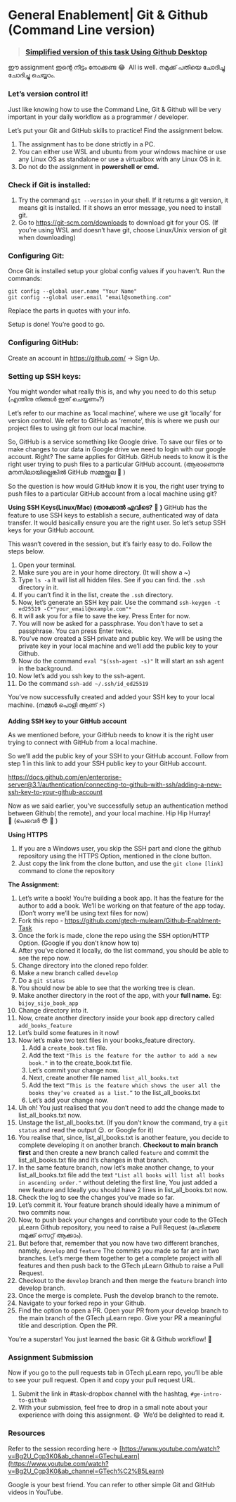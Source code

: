 # General Enablement| Git & Github (Command Line version)

> ### [Simplified version of this task Using Github Desktop](./githubDesktop.md)

ഈ assignment ഇന്റെ നീട്ടം നോക്കണ്ട 😂  All is well. നമുക്ക് പതിയെ ചോദിച്ചു ചോദിച്ചു ചെയ്യാം.


### Let’s version control it!

Just like knowing how to use the Command Line, Git & Github will be very important in your daily workflow as a programmer / developer. 

Let’s put your Git and GitHub skills to practice! Find the assignment below.

1. The assignment has to be done strictly in a PC.
2. You can either use WSL and ubuntu from your windows machine or use any Linux OS as standalone or use a virtualbox with any Linux OS in it.
3. Do not do the assignment in **powershell or cmd.**

### **Check if Git is installed:**

1. Try the command `git --version` in your shell. If it returns a git version, it means git is installed. If it shows an error message, you need to install git.
2. Go to https://git-scm.com/downloads to download git for your OS. (If you’re using WSL and doesn’t have git, choose Linux/Unix version of git when downloading)

### **Configuring Git:**

Once Git is installed setup your global config values if you haven’t. Run the commands:

```
git config --global user.name "Your Name"
git config --global user.email "email@something.com"
```

Replace the parts in quotes with your info.

Setup is done! You’re good to go.

### **Configuring GitHub:**

Create an account in https://github.com/ → Sign Up.

### **Setting up SSH keys:**

You might wonder what really this is, and why you need to do this setup (എന്തിനു നിങ്ങൾ ഇത് ചെയ്യണം?)

Let’s refer to our machine as ‘local machine’, where we use git ‘locally’ for version control. We refer to GitHub as ‘remote’, this is where we push our project files to using git from our local machine.

So, GitHub is a service something like Google drive. To save our files or to make changes to our data in Google drive we need to login with our google account. Right? The same applies for GitHub. GitHub needs to know it is the right user trying to push files to a particular GitHub account. (ആരാണെന്നു മനസിലായില്ലെങ്കിൽ GitHub സമ്മയ്ക്കൂല 🤧 )

So the question is how would GitHub know it is you, the right user trying to push files to a particular GitHub account from a local machine using git?

**Using SSH Keys(Linux/Mac) (താക്കോൽ എവിടെ?** 🤔 **)**
GitHub has the feature to use SSH keys to establish a secure, authenticated way of data transfer. It would basically ensure you are the right user. So let’s setup SSH keys for your GitHub account. 

This wasn’t covered in the session, but it’s fairly easy to do. Follow the steps below.

1. Open your terminal.
2. Make sure you are in your home directory. (It will show a ~)
3. Type `ls -a` It will list all hidden files. See if you can find. the `.ssh` directory in it.
4. If you can’t find it in the list, create the `.ssh` directory.
5. Now, let’s generate an SSH key pair. Use the command
 `ssh-keygen -t ed25519 -C*"your_email@example.com"*`
6. It will ask you for a file to save the key. Press Enter for now.
7. You will now be asked for a passphrase. You don’t have to set a passphrase. You can press Enter twice.
8. You’ve now created a SSH private and public key. We will be using the private key in your local machine and we’ll add the public key to your Github.
9. Now do the command `eval "$(ssh-agent -s)"` It will start an ssh agent in the background.
10. Now let’s add you ssh key to the ssh-agent.
11. Do the command `ssh-add ~/.ssh/id_ed25519` 

You’ve now successfully created and added your SSH key to your local machine. (നമ്മൾ പൊളി ആണ് ⚡)

**Adding SSH key to your GitHub account**

As we mentioned before, your GitHub needs to know it is the right user trying to connect with GitHub from a local machine. 

So we’ll add the public key of your SSH to your GitHub account. Follow from step 1 in this link to add your SSH public key to your GitHub account.

https://docs.github.com/en/enterprise-server@3.1/authentication/connecting-to-github-with-ssh/adding-a-new-ssh-key-to-your-github-account

Now as we said earlier, you’ve successfully setup an authentication method between Github( the remote), and your local machine. Hip Hip Hurray! 🥂 (പെവെർ 😎 💪 )

**Using HTTPS**

1. If you are a Windows user, you skip the SSH part and clone the github repository using the HTTPS Option, mentioned in the clone button.
2. Just copy the link from the clone button, and use the `git clone [link]` command to clone the repository

**The Assignment:**

1. Let’s write a book! You’re building a book app. It has the feature for the author to add a book. We’ll be working on that feature of the app today. (Don’t worry we’ll be using text files for now)
2. Fork this repo - [](https://github.com/gtech-mulearn/Github-Enablment-Task)https://github.com/gtech-mulearn/Github-Enablment-Task
3. Once the fork is made, clone the repo using the SSH option/HTTP Option. (Google if you don’t know how to)
4. After you’ve cloned it locally, do the list command, you should be able to see the repo now.
5. Change directory into the cloned repo folder.
6. Make a new branch called `develop`
7. Do a `git status` 
8. You should now be able to see that the working tree is clean.
9. Make another directory in the root of the app, with your **full name.** Eg: `bijoy_sijo_book_app`
10. Change directory into it. 
11. Now, create another directory inside your book app directory called `add_books_feature` 
12. Let’s build some features in it now!
13. Now let’s make two text files in your books_feature directory.
    1. Add a `create_book.txt` file.
    2. Add the text `"This is the feature for the author to add a new book."` in to the create_book.txt file.
    3. Let’s commit your change now. 
    4. Next, create another file named `list_all_books.txt`
    5. Add the text `“This is the feature which shows the user all the books they’ve created as a list.”` to the list_all_books.txt
    6. Let’s add your change now. 
14. Uh oh! You just realised that you don’t need to add the change made to list_all_books.txt now.
15. Unstage the list_all_books.txt. (If you don’t know the command, try a `git status` and read the output 😉. or Google for it)
16. You realise that, since, list_all_books.txt is another feature, you decide to complete developing it on another branch. **Checkout to main branch first** and then create a new branch called `feature` and commit the list_all_books.txt file and it’s changes in that branch.
17. In the same feature branch, now let’s make another change, to your list_all_books.txt file add the text `"List all books will list all books in ascending order."` without deleting the first line, You just added a new feature and Ideally you should have 2 lines in list_all_books.txt now.
18. Check the log to see the changes you’ve made so far.
19. Let’s commit it. Your feature branch should ideally have a minimum of two commits now. 
20. Now, to push back your changes and conrtibute your code to the GTech µLearn Github repository, you need to raise a Pull Request (പേടിക്കണ്ട നമുക്ക് സെറ്റ് ആക്കാം).
21. But before that, remember that you now have two different branches, namely, `develop` and `feature` The commits you made so far are in two branches. Let’s merge them together to get a complete project with all features and then push back to the GTech µLearn Github to raise a Pull Request.
22. Checkout to the `develop` branch and then merge the `feature` branch into develop branch. 
23. Once the merge is complete. Push the develop branch to the remote.
24. Navigate to your forked repo in your Github.
25. Find the option to open a PR. Open your PR from your develop branch to the main branch of the GTech µLearn repo. Give your PR a meaningful title and description. Open the PR.

You’re a superstar! You just learned the basic Git & Github workflow! 🥳  

### Assignment Submission

Now if you go to the pull requests tab in GTech µLearn repo, you’ll be able to see your pull request. Open it and copy your pull request URL.

1. Submit the link in #task-dropbox channel with the hashtag, `#ge-intro-to-github`
2. With your submission, feel free to drop in a small note about your experience with doing this assignment. 😄  We’d be delighted to read it.

### Resources

Refer to the session recording here → [https://www.youtube.com/watch?v=Bg2U_Cgp3K0&ab_channel=GTechµLearn](https://www.youtube.com/watch?v=Bg2U_Cgp3K0&ab_channel=GTech%C2%B5Learn)

Google is your best friend. You can refer to other simple Git and GitHub videos in YouTube.

